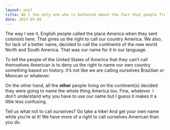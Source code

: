 ```yaml
---
layout: post
title: Am I the only one who is bothered about the fact that people from the USA call themselves Americans?
date: 2017-05-05
---
```


<p>The way I see it, English people called the place America when they sent colonists here. That gives us the right to call our country America. We also, for lack of a better name, decided to call the continents of the new world North and South America. That was our name for it in our language.</p><p>To tell the people of the United States of America that they can’t call themselves American is to deny us the right to name our own country something based on history. It’s not like we are calling ourselves Brazilian or Mexican or whatever.</p><p>On the other hand, all the <b>other</b> people living on the continent(s) decided they were going to name the whole thing America too. Fine, whatever. I don’t understand why you have to use our name but I guess it makes it a little less confusing.</p><p>Tell us what not to call ourselves? Go take a hike! And get your own name while you’re at it! We have more of a right to call ourselves American than you do.</p>
